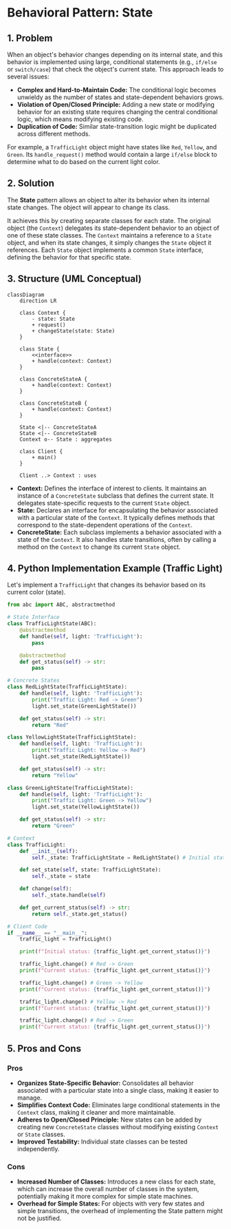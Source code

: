 # Behavioral Pattern: State

## 1. Problem

When an object's behavior changes depending on its internal state, and this behavior is implemented using large, conditional statements (e.g., `if/else` or `switch/case`) that check the object's current state. This approach leads to several issues:

-   **Complex and Hard-to-Maintain Code:** The conditional logic becomes unwieldy as the number of states and state-dependent behaviors grows.
-   **Violation of Open/Closed Principle:** Adding a new state or modifying behavior for an existing state requires changing the central conditional logic, which means modifying existing code.
-   **Duplication of Code:** Similar state-transition logic might be duplicated across different methods.

For example, a `TrafficLight` object might have states like `Red`, `Yellow`, and `Green`. Its `handle_request()` method would contain a large `if/else` block to determine what to do based on the current light color.

## 2. Solution

The **State** pattern allows an object to alter its behavior when its internal state changes. The object will appear to change its class.

It achieves this by creating separate classes for each state. The original object (the `Context`) delegates its state-dependent behavior to an object of one of these state classes. The `Context` maintains a reference to a `State` object, and when its state changes, it simply changes the `State` object it references. Each `State` object implements a common `State` interface, defining the behavior for that specific state.

## 3. Structure (UML Conceptual)

```mermaid
classDiagram
    direction LR

    class Context {
        - state: State
        + request()
        + changeState(state: State)
    }

    class State {
        <<interface>>
        + handle(context: Context)
    }

    class ConcreteStateA {
        + handle(context: Context)
    }

    class ConcreteStateB {
        + handle(context: Context)
    }

    State <|-- ConcreteStateA
    State <|-- ConcreteStateB
    Context o-- State : aggregates

    class Client {
        + main()
    }

    Client ..> Context : uses
```

-   **Context:** Defines the interface of interest to clients. It maintains an instance of a `ConcreteState` subclass that defines the current state. It delegates state-specific requests to the current `State` object.
-   **State:** Declares an interface for encapsulating the behavior associated with a particular state of the `Context`. It typically defines methods that correspond to the state-dependent operations of the `Context`.
-   **ConcreteState:** Each subclass implements a behavior associated with a state of the `Context`. It also handles state transitions, often by calling a method on the `Context` to change its current `State` object.

## 4. Python Implementation Example (Traffic Light)

Let's implement a `TrafficLight` that changes its behavior based on its current color (state).

```python
from abc import ABC, abstractmethod

# State Interface
class TrafficLightState(ABC):
    @abstractmethod
    def handle(self, light: 'TrafficLight'):
        pass

    @abstractmethod
    def get_status(self) -> str:
        pass

# Concrete States
class RedLightState(TrafficLightState):
    def handle(self, light: 'TrafficLight'):
        print("Traffic Light: Red -> Green")
        light.set_state(GreenLightState())

    def get_status(self) -> str:
        return "Red"

class YellowLightState(TrafficLightState):
    def handle(self, light: 'TrafficLight'):
        print("Traffic Light: Yellow -> Red")
        light.set_state(RedLightState())

    def get_status(self) -> str:
        return "Yellow"

class GreenLightState(TrafficLightState):
    def handle(self, light: 'TrafficLight'):
        print("Traffic Light: Green -> Yellow")
        light.set_state(YellowLightState())

    def get_status(self) -> str:
        return "Green"

# Context
class TrafficLight:
    def __init__(self):
        self._state: TrafficLightState = RedLightState() # Initial state

    def set_state(self, state: TrafficLightState):
        self._state = state

    def change(self):
        self._state.handle(self)

    def get_current_status(self) -> str:
        return self._state.get_status()

# Client Code
if __name__ == "__main__":
    traffic_light = TrafficLight()

    print(f"Initial status: {traffic_light.get_current_status()}")

    traffic_light.change() # Red -> Green
    print(f"Current status: {traffic_light.get_current_status()}")

    traffic_light.change() # Green -> Yellow
    print(f"Current status: {traffic_light.get_current_status()}")

    traffic_light.change() # Yellow -> Red
    print(f"Current status: {traffic_light.get_current_status()}")

    traffic_light.change() # Red -> Green
    print(f"Current status: {traffic_light.get_current_status()}")
```

## 5. Pros and Cons

### Pros
-   **Organizes State-Specific Behavior:** Consolidates all behavior associated with a particular state into a single class, making it easier to manage.
-   **Simplifies Context Code:** Eliminates large conditional statements in the `Context` class, making it cleaner and more maintainable.
-   **Adheres to Open/Closed Principle:** New states can be added by creating new `ConcreteState` classes without modifying existing `Context` or `State` classes.
-   **Improved Testability:** Individual state classes can be tested independently.

### Cons
-   **Increased Number of Classes:** Introduces a new class for each state, which can increase the overall number of classes in the system, potentially making it more complex for simple state machines.
-   **Overhead for Simple States:** For objects with very few states and simple transitions, the overhead of implementing the State pattern might not be justified.
